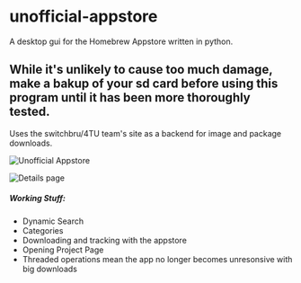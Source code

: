 # unofficial-appstore
A desktop gui for the Homebrew Appstore written in python.

## While it's unlikely to cause too much damage, make a bakup of your sd card before using this program until it has been more thoroughly tested.

Uses the switchbru/4TU team's site as a backend for image and package downloads.

![Unofficial Appstore](https://i.imgur.com/bN2NItf.png)

![Details page](https://i.imgur.com/adN4bfY.png)

##### Working Stuff:
 - Dynamic Search
 - Categories
 - Downloading and tracking with the appstore
 - Opening Project Page
 - Threaded operations mean the app no longer becomes unresonsive with big downloads
